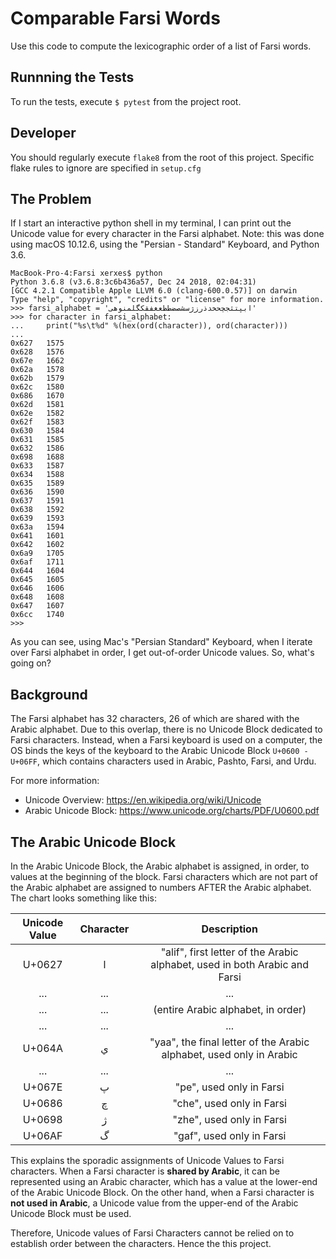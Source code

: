 # Comparable Farsi Words
Use this code to compute the lexicographic order of a list of Farsi words.

## Runnning the Tests
To run the tests, execute `$ pytest` from the project root.

## Developer
You should regularly execute `flake8` from the root of this project. Specific flake rules to ignore are specified in `setup.cfg`

## The Problem
If I start an interactive python shell in my terminal, I can print out the Unicode value for every character in the Farsi alphabet. Note: this was done using macOS 10.12.6, using the "Persian - Standard" Keyboard, and Python 3.6.
```
MacBook-Pro-4:Farsi xerxes$ python
Python 3.6.8 (v3.6.8:3c6b436a57, Dec 24 2018, 02:04:31)
[GCC 4.2.1 Compatible Apple LLVM 6.0 (clang-600.0.57)] on darwin
Type "help", "copyright", "credits" or "license" for more information.
>>> farsi_alphabet = 'ابپتثجچحخدذرزژسشصضطظعغفقکگلمنوهی'
>>> for character in farsi_alphabet:
...     print("%s\t%d" %(hex(ord(character)), ord(character)))
...
0x627	1575
0x628	1576
0x67e	1662
0x62a	1578
0x62b	1579
0x62c	1580
0x686	1670
0x62d	1581
0x62e	1582
0x62f	1583
0x630	1584
0x631	1585
0x632	1586
0x698	1688
0x633	1587
0x634	1588
0x635	1589
0x636	1590
0x637	1591
0x638	1592
0x639	1593
0x63a	1594
0x641	1601
0x642	1602
0x6a9	1705
0x6af	1711
0x644	1604
0x645	1605
0x646	1606
0x648	1608
0x647	1607
0x6cc	1740
>>>
```
As you can see, using Mac's "Persian Standard" Keyboard, when I iterate over Farsi alphabet in order, I get out-of-order Unicode values. So, what's going on?

## Background
The Farsi alphabet has 32 characters, 26 of which are shared with the Arabic alphabet. Due to this overlap, there is no Unicode Block dedicated to Farsi characters. Instead, when a Farsi keyboard is used on a computer, the OS binds the keys of the keyboard to the Arabic Unicode Block `U+0600 - U+06FF`, which contains characters used in Arabic, Pashto, Farsi, and Urdu.

For more information:
-  Unicode Overview: https://en.wikipedia.org/wiki/Unicode
-  Arabic Unicode Block: https://www.unicode.org/charts/PDF/U0600.pdf

## The Arabic Unicode Block

In the Arabic Unicode Block, the Arabic alphabet is assigned, in order, to values at the beginning of the block. Farsi characters which are not part of the Arabic alphabet are assigned to numbers AFTER the Arabic alphabet. The chart looks something like this:

| Unicode Value | Character | Description |
|:-:|:-:|:-:|
| U+0627 |ا | "alif", first letter of the Arabic alphabet, used in both Arabic and Farsi |
|...|...|...|
|...|...|(entire Arabic alphabet, in order)|
|...|...|...|
| U+064A |ي | "yaa", the final letter of the Arabic alphabet, used only in Arabic |
|...|...|...|
| U+067E |پ| "pe", used only in Farsi |
| U+0686 |چ| "che", used only in Farsi |
| U+0698 |ژ| "zhe", used only in Farsi |
| U+06AF |گ| "gaf", used only in Farsi |

This explains the sporadic assignments of Unicode Values to Farsi characters. When a Farsi character is **shared by Arabic**, it can be represented using an Arabic character, which has a value at the lower-end of the Arabic Unicode Block. On the other hand, when a Farsi character is **not used in Arabic**, a Unicode value from the upper-end of the Arabic Unicode Block must be used.

Therefore, Unicode values of Farsi Characters cannot be relied on to establish
order between the characters. Hence the this project.